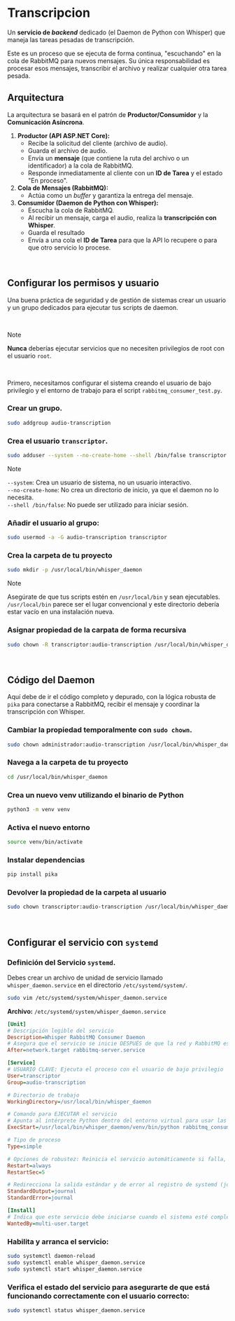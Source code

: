 # Transcripcion

Un **servicio de *backend*** dedicado (el Daemon de Python con Whisper) que maneja las tareas pesadas de transcripción.  

Este es un proceso que se ejecuta de forma continua, "escuchando" en la cola de RabbitMQ para nuevos mensajes. Su única responsabilidad es procesar esos mensajes, transcribir el archivo y realizar cualquier otra tarea pesada.

## Arquitectura

La arquitectura se basará en el patrón de **Productor/Consumidor** y la **Comunicación Asíncrona**.

1.  **Productor (API ASP.NET Core):**
      * Recibe la solicitud del cliente (archivo de audio).
      * Guarda el archivo de audio.
      * Envía un **mensaje** (que contiene la ruta del archivo o un identificador) a la cola de RabbitMQ.
      * Responde inmediatamente al cliente con un **ID de Tarea** y el estado "En proceso".
2.  **Cola de Mensajes (RabbitMQ):**
      * Actúa como un *buffer* y garantiza la entrega del mensaje.
3.  **Consumidor (Daemon de Python con Whisper):**
      * Escucha la cola de RabbitMQ.
      * Al recibir un mensaje, carga el audio, realiza la **transcripción con Whisper**.
      * Guarda el resultado
      * Envía a una cola el **ID de Tarea** para que la API lo recupere o para que otro servicio lo procese.

<br/>

## Configurar los permisos y usuario

Una buena práctica de seguridad y de gestión de sistemas crear un usuario y un grupo dedicados para ejecutar tus scripts de daemon. 

<br/>

> [!NOTE]
> **Nunca** deberías ejecutar servicios que no necesiten privilegios de root con el usuario `root`.

<br/>

Primero, necesitamos configurar el sistema creando el usuario de bajo privilegio y el entorno de trabajo para el script `rabbitmq_consumer_test.py`.

### Crear un grupo.

```sh
sudo addgroup audio-transcription
```

### Crea el usuario `transcriptor`.

```sh
sudo adduser --system --no-create-home --shell /bin/false transcriptor
```

> [!NOTE]
> `--system`: Crea un usuario de sistema, no un usuario interactivo.  
> `--no-create-home`: No crea un directorio de inicio, ya que el daemon no lo necesita.  
> `--shell /bin/false`: No puede ser utilizado para iniciar sesión.

### Añadir el usuario al grupo:

```sh
sudo usermod -a -G audio-transcription transcriptor
```

### Crea la carpeta de tu proyecto

```sh
sudo mkdir -p /usr/local/bin/whisper_daemon
```

> [!NOTE]
> Asegúrate de que tus scripts estén en `/usr/local/bin` y sean ejecutables.  
> `/usr/local/bin` parece ser el lugar convencional y este directorio debería estar vacío en una instalación nueva.

### Asignar propiedad de la carpata de forma recursiva

```sh
sudo chown -R transcriptor:audio-transcription /usr/local/bin/whisper_daemon
```

<br/>

## Código del Daemon

Aquí debe de ir el código completo y depurado, con la lógica robusta de `pika` para conectarse a RabbitMQ, recibir el mensaje y coordinar la transcripción con Whisper.

### Cambiar la propiedad temporalmente con `sudo chown`.

```sh
sudo chown administrador:audio-transcription /usr/local/bin/whisper_daemon
```

### Navega a la carpeta de tu proyecto

```sh
cd /usr/local/bin/whisper_daemon
```

### Crea un nuevo venv utilizando el binario de Python

```sh
python3 -m venv venv
```

### Activa el nuevo entorno

```sh
source venv/bin/activate
```

### Instalar dependencias

```sh
pip install pika
```

### Devolver la propiedad de la carpeta al usuario

```sh
sudo chown transcriptor:audio-transcription /usr/local/bin/whisper_daemon
```

<br/>

## Configurar el servicio con `systemd`

### Definición del Servicio `systemd`.

Debes crear un archivo de unidad de servicio llamado `whisper_daemon.service` en el directorio `/etc/systemd/system/`.

```sh
sudo vim /etc/systemd/system/whisper_daemon.service
```

**Archivo:** `/etc/systemd/system/whisper_daemon.service`

```ini
[Unit]
# Descripción legible del servicio
Description=Whisper RabbitMQ Consumer Daemon
# Asegura que el servicio se inicie DESPUÉS de que la red y RabbitMQ estén disponibles
After=network.target rabbitmq-server.service

[Service]
# USUARIO CLAVE: Ejecuta el proceso con el usuario de bajo privilegio
User=transcriptor
Group=audio-transcription

# Directorio de trabajo
WorkingDirectory=/usr/local/bin/whisper_daemon

# Comando para EJECUTAR el servicio
# Apunta al intérprete Python dentro del entorno virtual para usar las dependencias aisladas.
ExecStart=/usr/local/bin/whisper_daemon/venv/bin/python rabbitmq_consumer_test.py

# Tipo de proceso
Type=simple

# Opciones de robustez: Reinicia el servicio automáticamente si falla, con una pausa de 5 segundos.
Restart=always
RestartSec=5

# Redirecciona la salida estándar y de error al registro de systemd (journalctl)
StandardOutput=journal
StandardError=journal

[Install]
# Indica que este servicio debe iniciarse cuando el sistema esté completamente multiusuario (arranque)
WantedBy=multi-user.target
```

### Habilita y arranca el servicio:

```sh
sudo systemctl daemon-reload
sudo systemctl enable whisper_daemon.service
sudo systemctl start whisper_daemon.service
```

### Verifica el estado del servicio para asegurarte de que está funcionando correctamente con el usuario correcto:

```sh
sudo systemctl status whisper_daemon.service
```




